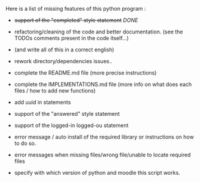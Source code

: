 Here is a list of missing features of this python program  :
- ~~support of the "completed" style statement~~ *DONE*

- refactoring/cleaning of the code and better documentation. (see the TODOs comments present in the code itself...)
- (and write all of this in a correct english)  
- rework directory/dependencies issues..
- complete the README.md file (more precise instructions)  
- complete the IMPLEMENTATIONS.md file (more info on what does each files / how to add new functions)
- add uuid in statements
- support of the "answered" style statement  
- support of the logged-in logged-ou statement  
- error message / auto install of the required library or instructions on how to do so.  
- error messages when missing files/wrong file/unable to locate required files  
- specify with which version of python and moodle this script works.  